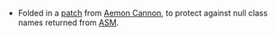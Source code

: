 * Folded in a [patch][] from [Aemon Cannon][], to protect against null
  class names returned from [ASM][].

[patch]: https://github.com/aemoncannon/classutil/commit/37d740dcd7ceb18615bde1715131a4cb81b43567
[Aemon Cannon]: https://github.com/aemoncannon/
[ASM]: http://asm.ow2.org/
